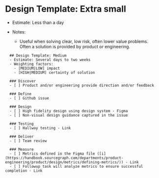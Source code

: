 # Design Template: Extra small

- Estimate: Less than a day
- Notes:

  - Useful when solving clear, low risk, often lower value problems. Often a solution is provided by product or engineering.

```markdown:
  ## Design Template: Medium
  - Estimate: Several days to two weeks
  - Weighting factors:
    - [MEDIUM|LOW] impact
    - [HIGH|MEDIUM] certainty of solution

  ### Discover
  - [ ] Product and/or engineering provide direction and/or feedback

  ### Define
  - [ ] Github issue

  ### Design
  - [ ] High fidelity design using design system - Figma
  - [ ] Non-visual design guidance captured in the issue

  ### Testing
  - [ ] Hallway testing - Link

  ### Deliver
  - [ ] Team review

  ### Measure
  - [ ] Metrics defined in the Figma file ([i](https://handbook.sourcegraph.com/departments/product-engineering/product/design/metrics/defining-metrics/)) - Link
  - [ ] Followup task will analyze metrics to ensure successful completion - Link
```
